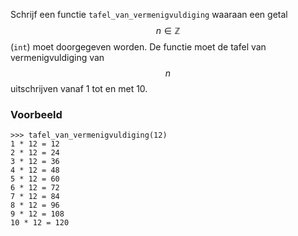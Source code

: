 Schrijf een functie `tafel_van_vermenigvuldiging` waaraan een getal $$n \in \mathbb{Z}$$ (`int`) moet doorgegeven worden. De functie moet de tafel van vermenigvuldiging van $$n$$ uitschrijven vanaf 1 tot en met 10.

### Voorbeeld

```console?lang=python&prompt=>>>
>>> tafel_van_vermenigvuldiging(12)
1 * 12 = 12
2 * 12 = 24
3 * 12 = 36
4 * 12 = 48
5 * 12 = 60
6 * 12 = 72
7 * 12 = 84
8 * 12 = 96
9 * 12 = 108
10 * 12 = 120
```
